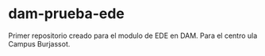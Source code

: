 # dam-prueba-ede
Primer repositorio creado para el modulo de EDE en DAM. Para el centro ula Campus Burjassot.
